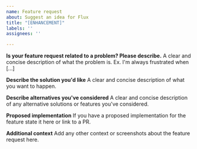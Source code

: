 ```yaml
---
name: Feature request
about: Suggest an idea for Flux
title: "[ENHANCEMENT]"
labels: ''
assignees: ''

---
```


**Is your feature request related to a problem? Please describe.**
A clear and concise description of what the problem is. Ex. I'm always frustrated when [...]

**Describe the solution you'd like**
A clear and concise description of what you want to happen.

**Describe alternatives you've considered**
A clear and concise description of any alternative solutions or features you've considered.

**Proposed implementation**
If you have a proposed implementation for the feature state it here or link to a PR.

**Additional context**
Add any other context or screenshots about the feature request here.
